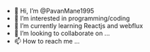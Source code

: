 - 👋 Hi, I’m @PavanMane1995
- 👀 I’m interested in programming/coding
- 🌱 I’m currently learning Reactjs and webflux
- 💞️ I’m looking to collaborate on ...
- 📫 How to reach me ...

<!---
PavanMane1995/PavanMane1995 is a ✨ special ✨ repository because its `README.md` (this file) appears on your GitHub profile.
You can click the Preview link to take a look at your changes.
--->
